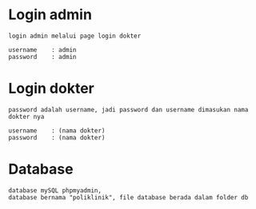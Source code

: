# Login admin
```
login admin melalui page login dokter

username    : admin
password    : admin
```

# Login dokter
```
password adalah username, jadi password dan username dimasukan nama dokter nya

username    : (nama dokter)
password    : (nama dokter)
```

# Database
```
database mySQL phpmyadmin,
database bernama "poliklinik", file database berada dalam folder db
```
